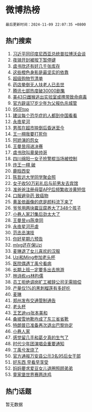 # 微博热榜

`最后更新时间：2024-11-09 22:07:35 +0800`

## 热门搜索

1. [习近平同印度尼西亚总统普拉博沃会谈](https://m.weibo.cn/search?containerid=100103type%3D1%26t%3D10%26q%3D%23%E4%B9%A0%E8%BF%91%E5%B9%B3%E5%90%8C%E5%8D%B0%E5%BA%A6%E5%B0%BC%E8%A5%BF%E4%BA%9A%E6%80%BB%E7%BB%9F%E6%99%AE%E6%8B%89%E5%8D%9A%E6%B2%83%E4%BC%9A%E8%B0%88%23&stream_entry_id=51&isnewpage=1&extparam=seat%3D1%26pos%3D0%26cate%3D10103%26c_type%3D51%26q%3D%2523%25E4%25B9%25A0%25E8%25BF%2591%25E5%25B9%25B3%25E5%2590%258C%25E5%258D%25B0%25E5%25BA%25A6%25E5%25B0%25BC%25E8%25A5%25BF%25E4%25BA%259A%25E6%2580%25BB%25E7%25BB%259F%25E6%2599%25AE%25E6%258B%2589%25E5%258D%259A%25E6%25B2%2583%25E4%25BC%259A%25E8%25B0%2588%2523%26filter_type%3Drealtimehot%26stream_entry_id%3D51%26dgr%3D0%26display_time%3D1731161254%26pre_seqid%3D1731161254127057153088)
1. [夜骑开封被按下暂停键](https://m.weibo.cn/search?containerid=100103type%3D1%26t%3D10%26q%3D%23%E5%A4%9C%E9%AA%91%E5%BC%80%E5%B0%81%E8%A2%AB%E6%8C%89%E4%B8%8B%E6%9A%82%E5%81%9C%E9%94%AE%23&stream_entry_id=31&isnewpage=1&extparam=seat%3D1%26pos%3D0%26lcate%3D5001%26band_rank%3D1%26filter_type%3Drealtimehot%26q%3D%2523%25E5%25A4%259C%25E9%25AA%2591%25E5%25BC%2580%25E5%25B0%2581%25E8%25A2%25AB%25E6%258C%2589%25E4%25B8%258B%25E6%259A%2582%25E5%2581%259C%25E9%2594%25AE%2523%26c_type%3D31%26flag%3D1%26cate%3D5001%26realpos%3D1%26stream_entry_id%3D31%26dgr%3D0%26display_time%3D1731161254%26pre_seqid%3D1731161254127057153088)
1. [虞书欣还有好几千张库存](https://m.weibo.cn/search?containerid=100103type%3D1%26t%3D10%26q%3D%23%E8%99%9E%E4%B9%A6%E6%AC%A3%E8%BF%98%E6%9C%89%E5%A5%BD%E5%87%A0%E5%8D%83%E5%BC%A0%E5%BA%93%E5%AD%98%23&stream_entry_id=31&isnewpage=1&extparam=seat%3D1%26pos%3D1%26lcate%3D5001%26band_rank%3D2%26filter_type%3Drealtimehot%26q%3D%2523%25E8%2599%259E%25E4%25B9%25A6%25E6%25AC%25A3%25E8%25BF%2598%25E6%259C%2589%25E5%25A5%25BD%25E5%2587%25A0%25E5%258D%2583%25E5%25BC%25A0%25E5%25BA%2593%25E5%25AD%2598%2523%26c_type%3D31%26flag%3D1%26cate%3D5001%26realpos%3D2%26stream_entry_id%3D31%26dgr%3D0%26display_time%3D1731161254%26pre_seqid%3D1731161254127057153088)
1. [这些橙色身影是最坚实的依靠](https://m.weibo.cn/search?containerid=100103type%3D1%26t%3D10%26q%3D%23%E8%BF%99%E4%BA%9B%E6%A9%99%E8%89%B2%E8%BA%AB%E5%BD%B1%E6%98%AF%E6%9C%80%E5%9D%9A%E5%AE%9E%E7%9A%84%E4%BE%9D%E9%9D%A0%23&stream_entry_id=31&isnewpage=1&extparam=seat%3D1%26pos%3D2%26lcate%3D5001%26band_rank%3D3%26filter_type%3Drealtimehot%26q%3D%2523%25E8%25BF%2599%25E4%25BA%259B%25E6%25A9%2599%25E8%2589%25B2%25E8%25BA%25AB%25E5%25BD%25B1%25E6%2598%25AF%25E6%259C%2580%25E5%259D%259A%25E5%25AE%259E%25E7%259A%2584%25E4%25BE%259D%25E9%259D%25A0%2523%26c_type%3D31%26flag%3D32768%26cate%3D5001%26realpos%3D3%26stream_entry_id%3D31%26dgr%3D0%26display_time%3D1731161254%26pre_seqid%3D1731161254127057153088)
1. [超级购物节清单](https://m.weibo.cn/search?containerid=100103type%3D1%26t%3D10%26q%3D%23%E8%B6%85%E7%BA%A7%E8%B4%AD%E7%89%A9%E8%8A%82%E6%B8%85%E5%8D%95%23&stream_entry_id=31&isnewpage=1&extparam=seat%3D1%26pos%3D3%26lcate%3D5001%26band_rank%3D4%26filter_type%3Drealtimehot%26q%3D%2523%25E8%25B6%2585%25E7%25BA%25A7%25E8%25B4%25AD%25E7%2589%25A9%25E8%258A%2582%25E6%25B8%2585%25E5%258D%2595%2523%26c_type%3D31%26adid%3D263445%26cate%3D5001%26is_ad_pos%3D1%26stream_entry_id%3D31%26dgr%3D0%26display_time%3D1731161254%26pre_seqid%3D1731161254127057153088)
1. [药店晕倒无人扶老人已去世](https://m.weibo.cn/search?containerid=100103type%3D1%26t%3D10%26q%3D%23%E8%8D%AF%E5%BA%97%E6%99%95%E5%80%92%E6%97%A0%E4%BA%BA%E6%89%B6%E8%80%81%E4%BA%BA%E5%B7%B2%E5%8E%BB%E4%B8%96%23&stream_entry_id=31&isnewpage=1&extparam=seat%3D1%26pos%3D4%26lcate%3D5001%26band_rank%3D4%26filter_type%3Drealtimehot%26q%3D%2523%25E8%258D%25AF%25E5%25BA%2597%25E6%2599%2595%25E5%2580%2592%25E6%2597%25A0%25E4%25BA%25BA%25E6%2589%25B6%25E8%2580%2581%25E4%25BA%25BA%25E5%25B7%25B2%25E5%258E%25BB%25E4%25B8%2596%2523%26c_type%3D31%26flag%3D2%26cate%3D5001%26realpos%3D4%26stream_entry_id%3D31%26dgr%3D0%26display_time%3D1731161254%26pre_seqid%3D1731161254127057153088)
1. [腾讯七部热度破30000剧集](https://m.weibo.cn/search?containerid=100103type%3D1%26t%3D10%26q%3D%23%E8%85%BE%E8%AE%AF%E4%B8%83%E9%83%A8%E7%83%AD%E5%BA%A6%E7%A0%B430000%E5%89%A7%E9%9B%86%23&stream_entry_id=31&isnewpage=1&extparam=seat%3D1%26pos%3D5%26lcate%3D5001%26band_rank%3D5%26filter_type%3Drealtimehot%26q%3D%2523%25E8%2585%25BE%25E8%25AE%25AF%25E4%25B8%2583%25E9%2583%25A8%25E7%2583%25AD%25E5%25BA%25A6%25E7%25A0%25B430000%25E5%2589%25A7%25E9%259B%2586%2523%26c_type%3D31%26flag%3D1%26cate%3D5001%26realpos%3D5%26stream_entry_id%3D31%26dgr%3D0%26display_time%3D1731161254%26pre_seqid%3D1731161254127057153088)
1. [美43只雌猴逃出实验室或携带致命病毒](https://m.weibo.cn/search?containerid=100103type%3D1%26t%3D10%26q%3D%23%E7%BE%8E43%E5%8F%AA%E9%9B%8C%E7%8C%B4%E9%80%83%E5%87%BA%E5%AE%9E%E9%AA%8C%E5%AE%A4%E6%88%96%E6%90%BA%E5%B8%A6%E8%87%B4%E5%91%BD%E7%97%85%E6%AF%92%23&stream_entry_id=31&isnewpage=1&extparam=seat%3D1%26pos%3D6%26lcate%3D5001%26band_rank%3D6%26filter_type%3Drealtimehot%26q%3D%2523%25E7%25BE%258E43%25E5%258F%25AA%25E9%259B%258C%25E7%258C%25B4%25E9%2580%2583%25E5%2587%25BA%25E5%25AE%259E%25E9%25AA%258C%25E5%25AE%25A4%25E6%2588%2596%25E6%2590%25BA%25E5%25B8%25A6%25E8%2587%25B4%25E5%2591%25BD%25E7%2597%2585%25E6%25AF%2592%2523%26c_type%3D31%26flag%3D2%26cate%3D5001%26realpos%3D6%26stream_entry_id%3D31%26dgr%3D0%26display_time%3D1731161254%26pre_seqid%3D1731161254127057153088)
1. [官方辟谣17岁少年为父报仇杀城管](https://m.weibo.cn/search?containerid=100103type%3D1%26t%3D10%26q%3D%23%E5%AE%98%E6%96%B9%E8%BE%9F%E8%B0%A317%E5%B2%81%E5%B0%91%E5%B9%B4%E4%B8%BA%E7%88%B6%E6%8A%A5%E4%BB%87%E6%9D%80%E5%9F%8E%E7%AE%A1%23&stream_entry_id=31&isnewpage=1&extparam=seat%3D1%26pos%3D7%26lcate%3D5001%26band_rank%3D7%26filter_type%3Drealtimehot%26q%3D%2523%25E5%25AE%2598%25E6%2596%25B9%25E8%25BE%259F%25E8%25B0%25A317%25E5%25B2%2581%25E5%25B0%2591%25E5%25B9%25B4%25E4%25B8%25BA%25E7%2588%25B6%25E6%258A%25A5%25E4%25BB%2587%25E6%259D%2580%25E5%259F%258E%25E7%25AE%25A1%2523%26c_type%3D31%26adid%3D263589%26cate%3D5001%26is_ad_pos%3D1%26stream_entry_id%3D31%26dgr%3D0%26display_time%3D1731161254%26pre_seqid%3D1731161254127057153088)
1. [95花top](https://m.weibo.cn/search?containerid=100103type%3D1%26t%3D10%26q%3D95%E8%8A%B1top&stream_entry_id=31&isnewpage=1&extparam=seat%3D1%26pos%3D8%26lcate%3D5001%26band_rank%3D7%26filter_type%3Drealtimehot%26q%3D95%25E8%258A%25B1top%26c_type%3D31%26flag%3D1%26cate%3D5001%26realpos%3D7%26stream_entry_id%3D31%26dgr%3D0%26display_time%3D1731161254%26pre_seqid%3D1731161254127057153088)
1. [建议每个恐华症的人都到中国看看](https://m.weibo.cn/search?containerid=100103type%3D1%26t%3D10%26q%3D%23%E5%BB%BA%E8%AE%AE%E6%AF%8F%E4%B8%AA%E6%81%90%E5%8D%8E%E7%97%87%E7%9A%84%E4%BA%BA%E9%83%BD%E5%88%B0%E4%B8%AD%E5%9B%BD%E7%9C%8B%E7%9C%8B%23&stream_entry_id=31&isnewpage=1&extparam=seat%3D1%26pos%3D9%26lcate%3D5001%26band_rank%3D8%26filter_type%3Drealtimehot%26q%3D%2523%25E5%25BB%25BA%25E8%25AE%25AE%25E6%25AF%258F%25E4%25B8%25AA%25E6%2581%2590%25E5%258D%258E%25E7%2597%2587%25E7%259A%2584%25E4%25BA%25BA%25E9%2583%25BD%25E5%2588%25B0%25E4%25B8%25AD%25E5%259B%25BD%25E7%259C%258B%25E7%259C%258B%2523%26c_type%3D31%26flag%3D1%26cate%3D5001%26realpos%3D8%26stream_entry_id%3D31%26dgr%3D0%26display_time%3D1731161254%26pre_seqid%3D1731161254127057153088)
1. [永夜星河](https://m.weibo.cn/search?containerid=100103type%3D1%26t%3D10%26q%3D%E6%B0%B8%E5%A4%9C%E6%98%9F%E6%B2%B3&stream_entry_id=31&isnewpage=1&extparam=seat%3D1%26pos%3D10%26lcate%3D5001%26band_rank%3D9%26filter_type%3Drealtimehot%26q%3D%25E6%25B0%25B8%25E5%25A4%259C%25E6%2598%259F%25E6%25B2%25B3%26c_type%3D31%26flag%3D0%26cate%3D5001%26realpos%3D9%26stream_entry_id%3D31%26dgr%3D0%26display_time%3D1731161254%26pre_seqid%3D1731161254127057153088)
1. [男孩在超市摔倒后昏迷至今](https://m.weibo.cn/search?containerid=100103type%3D1%26t%3D10%26q%3D%23%E7%94%B7%E5%AD%A9%E5%9C%A8%E8%B6%85%E5%B8%82%E6%91%94%E5%80%92%E5%90%8E%E6%98%8F%E8%BF%B7%E8%87%B3%E4%BB%8A%23&stream_entry_id=31&isnewpage=1&extparam=seat%3D1%26pos%3D11%26lcate%3D5001%26band_rank%3D10%26filter_type%3Drealtimehot%26q%3D%2523%25E7%2594%25B7%25E5%25AD%25A9%25E5%259C%25A8%25E8%25B6%2585%25E5%25B8%2582%25E6%2591%2594%25E5%2580%2592%25E5%2590%258E%25E6%2598%258F%25E8%25BF%25B7%25E8%2587%25B3%25E4%25BB%258A%2523%26c_type%3D31%26flag%3D1%26cate%3D5001%26realpos%3D10%26stream_entry_id%3D31%26dgr%3D0%26display_time%3D1731161254%26pre_seqid%3D1731161254127057153088)
1. [王一栩我要打死你](https://m.weibo.cn/search?containerid=100103type%3D1%26t%3D10%26q%3D%E7%8E%8B%E4%B8%80%E6%A0%A9%E6%88%91%E8%A6%81%E6%89%93%E6%AD%BB%E4%BD%A0&stream_entry_id=31&isnewpage=1&extparam=seat%3D1%26pos%3D12%26lcate%3D5001%26band_rank%3D11%26filter_type%3Drealtimehot%26q%3D%25E7%258E%258B%25E4%25B8%2580%25E6%25A0%25A9%25E6%2588%2591%25E8%25A6%2581%25E6%2589%2593%25E6%25AD%25BB%25E4%25BD%25A0%26c_type%3D31%26flag%3D0%26cate%3D5001%26realpos%3D11%26stream_entry_id%3D31%26dgr%3D0%26display_time%3D1731161254%26pre_seqid%3D1731161254127057153088)
1. [阿娇演的怨女](https://m.weibo.cn/search?containerid=100103type%3D1%26t%3D10%26q%3D%23%E9%98%BF%E5%A8%87%E6%BC%94%E7%9A%84%E6%80%A8%E5%A5%B3%23&stream_entry_id=31&isnewpage=1&extparam=seat%3D1%26pos%3D13%26lcate%3D5001%26band_rank%3D12%26filter_type%3Drealtimehot%26q%3D%2523%25E9%2598%25BF%25E5%25A8%2587%25E6%25BC%2594%25E7%259A%2584%25E6%2580%25A8%25E5%25A5%25B3%2523%26c_type%3D31%26flag%3D1%26cate%3D5001%26realpos%3D12%26stream_entry_id%3D31%26dgr%3D0%26display_time%3D1731161254%26pre_seqid%3D1731161254127057153088)
1. [王曼昱闯进决赛](https://m.weibo.cn/search?containerid=100103type%3D1%26t%3D10%26q%3D%E7%8E%8B%E6%9B%BC%E6%98%B1%E9%97%AF%E8%BF%9B%E5%86%B3%E8%B5%9B&stream_entry_id=31&isnewpage=1&extparam=seat%3D1%26pos%3D14%26lcate%3D5001%26band_rank%3D13%26filter_type%3Drealtimehot%26q%3D%25E7%258E%258B%25E6%259B%25BC%25E6%2598%25B1%25E9%2597%25AF%25E8%25BF%259B%25E5%2586%25B3%25E8%25B5%259B%26c_type%3D31%26flag%3D1%26cate%3D5001%26realpos%3D13%26stream_entry_id%3D31%26dgr%3D0%26display_time%3D1731161254%26pre_seqid%3D1731161254127057153088)
1. [虞书欣叫章昊帅哥](https://m.weibo.cn/search?containerid=100103type%3D1%26t%3D10%26q%3D%23%E8%99%9E%E4%B9%A6%E6%AC%A3%E5%8F%AB%E7%AB%A0%E6%98%8A%E5%B8%85%E5%93%A5%23&stream_entry_id=31&isnewpage=1&extparam=seat%3D1%26pos%3D15%26lcate%3D5001%26band_rank%3D14%26filter_type%3Drealtimehot%26q%3D%2523%25E8%2599%259E%25E4%25B9%25A6%25E6%25AC%25A3%25E5%258F%25AB%25E7%25AB%25A0%25E6%2598%258A%25E5%25B8%2585%25E5%2593%25A5%2523%26c_type%3D31%26flag%3D1%26cate%3D5001%26realpos%3D14%26stream_entry_id%3D31%26dgr%3D0%26display_time%3D1731161254%26pre_seqid%3D1731161254127057153088)
1. [四川绵阳一女子抢警棍当场被控制](https://m.weibo.cn/search?containerid=100103type%3D1%26t%3D10%26q%3D%23%E5%9B%9B%E5%B7%9D%E7%BB%B5%E9%98%B3%E4%B8%80%E5%A5%B3%E5%AD%90%E6%8A%A2%E8%AD%A6%E6%A3%8D%E5%BD%93%E5%9C%BA%E8%A2%AB%E6%8E%A7%E5%88%B6%23&stream_entry_id=31&isnewpage=1&extparam=seat%3D1%26pos%3D16%26lcate%3D5001%26band_rank%3D15%26filter_type%3Drealtimehot%26q%3D%2523%25E5%259B%259B%25E5%25B7%259D%25E7%25BB%25B5%25E9%2598%25B3%25E4%25B8%2580%25E5%25A5%25B3%25E5%25AD%2590%25E6%258A%25A2%25E8%25AD%25A6%25E6%25A3%258D%25E5%25BD%2593%25E5%259C%25BA%25E8%25A2%25AB%25E6%258E%25A7%25E5%2588%25B6%2523%26c_type%3D31%26flag%3D0%26cate%3D5001%26realpos%3D15%26stream_entry_id%3D31%26dgr%3D0%26display_time%3D1731161254%26pre_seqid%3D1731161254127057153088)
1. [炸王一栩 破](https://m.weibo.cn/search?containerid=100103type%3D1%26t%3D10%26q%3D%E7%82%B8%E7%8E%8B%E4%B8%80%E6%A0%A9+%E7%A0%B4&stream_entry_id=31&isnewpage=1&extparam=seat%3D1%26pos%3D17%26lcate%3D5001%26band_rank%3D16%26filter_type%3Drealtimehot%26q%3D%25E7%2582%25B8%25E7%258E%258B%25E4%25B8%2580%25E6%25A0%25A9%2520%25E7%25A0%25B4%26c_type%3D31%26flag%3D1%26cate%3D5001%26realpos%3D16%26stream_entry_id%3D31%26dgr%3D0%26display_time%3D1731161254%26pre_seqid%3D1731161254127057153088)
1. [鹿晗西安](https://m.weibo.cn/search?containerid=100103type%3D1%26t%3D10%26q%3D%E9%B9%BF%E6%99%97%E8%A5%BF%E5%AE%89&stream_entry_id=31&isnewpage=1&extparam=seat%3D1%26pos%3D18%26lcate%3D5001%26band_rank%3D17%26filter_type%3Drealtimehot%26q%3D%25E9%25B9%25BF%25E6%2599%2597%25E8%25A5%25BF%25E5%25AE%2589%26c_type%3D31%26flag%3D1%26cate%3D5001%26realpos%3D17%26stream_entry_id%3D31%26dgr%3D0%26display_time%3D1731161254%26pre_seqid%3D1731161254127057153088)
1. [陈哲远大学同学聚会照](https://m.weibo.cn/search?containerid=100103type%3D1%26t%3D10%26q%3D%23%E9%99%88%E5%93%B2%E8%BF%9C%E5%A4%A7%E5%AD%A6%E5%90%8C%E5%AD%A6%E8%81%9A%E4%BC%9A%E7%85%A7%23&stream_entry_id=31&isnewpage=1&extparam=seat%3D1%26pos%3D19%26lcate%3D5001%26band_rank%3D18%26filter_type%3Drealtimehot%26q%3D%2523%25E9%2599%2588%25E5%2593%25B2%25E8%25BF%259C%25E5%25A4%25A7%25E5%25AD%25A6%25E5%2590%258C%25E5%25AD%25A6%25E8%2581%259A%25E4%25BC%259A%25E7%2585%25A7%2523%26c_type%3D31%26flag%3D1%26cate%3D5001%26realpos%3D18%26stream_entry_id%3D31%26dgr%3D0%26display_time%3D1731161254%26pre_seqid%3D1731161254127057153088)
1. [女子收50万彩礼后与前男友去宾馆](https://m.weibo.cn/search?containerid=100103type%3D1%26t%3D10%26q%3D%23%E5%A5%B3%E5%AD%90%E6%94%B650%E4%B8%87%E5%BD%A9%E7%A4%BC%E5%90%8E%E4%B8%8E%E5%89%8D%E7%94%B7%E5%8F%8B%E5%8E%BB%E5%AE%BE%E9%A6%86%23&stream_entry_id=31&isnewpage=1&extparam=seat%3D1%26pos%3D20%26lcate%3D5001%26band_rank%3D19%26filter_type%3Drealtimehot%26q%3D%2523%25E5%25A5%25B3%25E5%25AD%2590%25E6%2594%25B650%25E4%25B8%2587%25E5%25BD%25A9%25E7%25A4%25BC%25E5%2590%258E%25E4%25B8%258E%25E5%2589%258D%25E7%2594%25B7%25E5%258F%258B%25E5%258E%25BB%25E5%25AE%25BE%25E9%25A6%2586%2523%26c_type%3D31%26flag%3D0%26cate%3D5001%26realpos%3D19%26stream_entry_id%3D31%26dgr%3D0%26display_time%3D1731161254%26pre_seqid%3D1731161254127057153088)
1. [准爸爸注册母婴APP后频繁收涉黄短信](https://m.weibo.cn/search?containerid=100103type%3D1%26t%3D10%26q%3D%23%E5%87%86%E7%88%B8%E7%88%B8%E6%B3%A8%E5%86%8C%E6%AF%8D%E5%A9%B4APP%E5%90%8E%E9%A2%91%E7%B9%81%E6%94%B6%E6%B6%89%E9%BB%84%E7%9F%AD%E4%BF%A1%23&stream_entry_id=31&isnewpage=1&extparam=seat%3D1%26pos%3D21%26lcate%3D5001%26band_rank%3D20%26filter_type%3Drealtimehot%26q%3D%2523%25E5%2587%2586%25E7%2588%25B8%25E7%2588%25B8%25E6%25B3%25A8%25E5%2586%258C%25E6%25AF%258D%25E5%25A9%25B4APP%25E5%2590%258E%25E9%25A2%2591%25E7%25B9%2581%25E6%2594%25B6%25E6%25B6%2589%25E9%25BB%2584%25E7%259F%25AD%25E4%25BF%25A1%2523%26c_type%3D31%26flag%3D1%26cate%3D5001%26realpos%3D20%26stream_entry_id%3D31%26dgr%3D0%26display_time%3D1731161254%26pre_seqid%3D1731161254127057153088)
1. [口服避孕药 致癌物](https://m.weibo.cn/search?containerid=100103type%3D1%26t%3D10%26q%3D%E5%8F%A3%E6%9C%8D%E9%81%BF%E5%AD%95%E8%8D%AF+%E8%87%B4%E7%99%8C%E7%89%A9&stream_entry_id=31&isnewpage=1&extparam=seat%3D1%26pos%3D22%26lcate%3D5001%26band_rank%3D21%26filter_type%3Drealtimehot%26q%3D%25E5%258F%25A3%25E6%259C%258D%25E9%2581%25BF%25E5%25AD%2595%25E8%258D%25AF%2520%25E8%2587%25B4%25E7%2599%258C%25E7%2589%25A9%26c_type%3D31%26flag%3D1%26cate%3D5001%26realpos%3D21%26stream_entry_id%3D31%26dgr%3D0%26display_time%3D1731161254%26pre_seqid%3D1731161254127057153088)
1. [黄圣依画像的痣是颜料流下来了](https://m.weibo.cn/search?containerid=100103type%3D1%26t%3D10%26q%3D%23%E9%BB%84%E5%9C%A3%E4%BE%9D%E7%94%BB%E5%83%8F%E7%9A%84%E7%97%A3%E6%98%AF%E9%A2%9C%E6%96%99%E6%B5%81%E4%B8%8B%E6%9D%A5%E4%BA%86%23&stream_entry_id=31&isnewpage=1&extparam=seat%3D1%26pos%3D23%26lcate%3D5001%26band_rank%3D22%26filter_type%3Drealtimehot%26q%3D%2523%25E9%25BB%2584%25E5%259C%25A3%25E4%25BE%259D%25E7%2594%25BB%25E5%2583%258F%25E7%259A%2584%25E7%2597%25A3%25E6%2598%25AF%25E9%25A2%259C%25E6%2596%2599%25E6%25B5%2581%25E4%25B8%258B%25E6%259D%25A5%25E4%25BA%2586%2523%26c_type%3D31%26flag%3D2%26cate%3D5001%26realpos%3D22%26stream_entry_id%3D31%26dgr%3D0%26display_time%3D1731161254%26pre_seqid%3D1731161254127057153088)
1. [爷爷用两块霉豆腐养大了348个孩子](https://m.weibo.cn/search?containerid=100103type%3D1%26t%3D10%26q%3D%E7%88%B7%E7%88%B7%E7%94%A8%E4%B8%A4%E5%9D%97%E9%9C%89%E8%B1%86%E8%85%90%E5%85%BB%E5%A4%A7%E4%BA%86348%E4%B8%AA%E5%AD%A9%E5%AD%90&stream_entry_id=31&isnewpage=1&extparam=seat%3D1%26pos%3D24%26lcate%3D5001%26band_rank%3D23%26filter_type%3Drealtimehot%26q%3D%25E7%2588%25B7%25E7%2588%25B7%25E7%2594%25A8%25E4%25B8%25A4%25E5%259D%2597%25E9%259C%2589%25E8%25B1%2586%25E8%2585%2590%25E5%2585%25BB%25E5%25A4%25A7%25E4%25BA%2586348%25E4%25B8%25AA%25E5%25AD%25A9%25E5%25AD%2590%26c_type%3D31%26flag%3D1%26cate%3D5001%26realpos%3D23%26stream_entry_id%3D31%26dgr%3D0%26display_time%3D1731161254%26pre_seqid%3D1731161254127057153088)
1. [小巷人家21集后劲太大了](https://m.weibo.cn/search?containerid=100103type%3D1%26t%3D10%26q%3D%E5%B0%8F%E5%B7%B7%E4%BA%BA%E5%AE%B621%E9%9B%86%E5%90%8E%E5%8A%B2%E5%A4%AA%E5%A4%A7%E4%BA%86&stream_entry_id=31&isnewpage=1&extparam=seat%3D1%26pos%3D25%26lcate%3D5001%26band_rank%3D24%26filter_type%3Drealtimehot%26q%3D%25E5%25B0%258F%25E5%25B7%25B7%25E4%25BA%25BA%25E5%25AE%25B621%25E9%259B%2586%25E5%2590%258E%25E5%258A%25B2%25E5%25A4%25AA%25E5%25A4%25A7%25E4%25BA%2586%26c_type%3D31%26flag%3D0%26cate%3D5001%26realpos%3D24%26stream_entry_id%3D31%26dgr%3D0%26display_time%3D1731161254%26pre_seqid%3D1731161254127057153088)
1. [王曼昱vs陈幸同](https://m.weibo.cn/search?containerid=100103type%3D1%26t%3D10%26q%3D%23%E7%8E%8B%E6%9B%BC%E6%98%B1vs%E9%99%88%E5%B9%B8%E5%90%8C%23&stream_entry_id=31&isnewpage=1&extparam=seat%3D1%26pos%3D26%26lcate%3D5001%26band_rank%3D25%26filter_type%3Drealtimehot%26q%3D%2523%25E7%258E%258B%25E6%259B%25BC%25E6%2598%25B1vs%25E9%2599%2588%25E5%25B9%25B8%25E5%2590%258C%2523%26c_type%3D31%26flag%3D1%26cate%3D5001%26realpos%3D25%26stream_entry_id%3D31%26dgr%3D0%26display_time%3D1731161254%26pre_seqid%3D1731161254127057153088)
1. [永夜星河开虐](https://m.weibo.cn/search?containerid=100103type%3D1%26t%3D10%26q%3D%E6%B0%B8%E5%A4%9C%E6%98%9F%E6%B2%B3%E5%BC%80%E8%99%90&stream_entry_id=31&isnewpage=1&extparam=seat%3D1%26pos%3D27%26lcate%3D5001%26band_rank%3D26%26filter_type%3Drealtimehot%26q%3D%25E6%25B0%25B8%25E5%25A4%259C%25E6%2598%259F%25E6%25B2%25B3%25E5%25BC%2580%25E8%2599%2590%26c_type%3D31%26flag%3D0%26cate%3D5001%26realpos%3D26%26stream_entry_id%3D31%26dgr%3D0%26display_time%3D1731161254%26pre_seqid%3D1731161254127057153088)
1. [范丞丞演技](https://m.weibo.cn/search?containerid=100103type%3D1%26t%3D10%26q%3D%23%E8%8C%83%E4%B8%9E%E4%B8%9E%E6%BC%94%E6%8A%80%23&stream_entry_id=31&isnewpage=1&extparam=seat%3D1%26pos%3D28%26lcate%3D5001%26band_rank%3D27%26filter_type%3Drealtimehot%26q%3D%2523%25E8%258C%2583%25E4%25B8%259E%25E4%25B8%259E%25E6%25BC%2594%25E6%258A%2580%2523%26c_type%3D31%26flag%3D1%26cate%3D5001%26realpos%3D27%26stream_entry_id%3D31%26dgr%3D0%26display_time%3D1731161254%26pre_seqid%3D1731161254127057153088)
1. [你好星期六预告](https://m.weibo.cn/search?containerid=100103type%3D1%26t%3D10%26q%3D%E4%BD%A0%E5%A5%BD%E6%98%9F%E6%9C%9F%E5%85%AD%E9%A2%84%E5%91%8A&stream_entry_id=31&isnewpage=1&extparam=seat%3D1%26pos%3D29%26lcate%3D5001%26band_rank%3D28%26filter_type%3Drealtimehot%26q%3D%25E4%25BD%25A0%25E5%25A5%25BD%25E6%2598%259F%25E6%259C%259F%25E5%2585%25AD%25E9%25A2%2584%25E5%2591%258A%26c_type%3D31%26flag%3D1%26cate%3D5001%26realpos%3D28%26stream_entry_id%3D31%26dgr%3D0%26display_time%3D1731161254%26pre_seqid%3D1731161254127057153088)
1. [mlxg还在保Uzi](https://m.weibo.cn/search?containerid=100103type%3D1%26t%3D10%26q%3D%23mlxg%E8%BF%98%E5%9C%A8%E4%BF%9DUzi%23&stream_entry_id=31&isnewpage=1&extparam=seat%3D1%26pos%3D30%26lcate%3D5001%26band_rank%3D29%26filter_type%3Drealtimehot%26q%3D%2523mlxg%25E8%25BF%2598%25E5%259C%25A8%25E4%25BF%259DUzi%2523%26c_type%3D31%26flag%3D1%26cate%3D5001%26realpos%3D29%26stream_entry_id%3D31%26dgr%3D0%26display_time%3D1731161254%26pre_seqid%3D1731161254127057153088)
1. [麦琳退了女儿喜欢的汉服](https://m.weibo.cn/search?containerid=100103type%3D1%26t%3D10%26q%3D%23%E9%BA%A6%E7%90%B3%E9%80%80%E4%BA%86%E5%A5%B3%E5%84%BF%E5%96%9C%E6%AC%A2%E7%9A%84%E6%B1%89%E6%9C%8D%23&stream_entry_id=31&isnewpage=1&extparam=seat%3D1%26pos%3D31%26lcate%3D5001%26band_rank%3D30%26filter_type%3Drealtimehot%26q%3D%2523%25E9%25BA%25A6%25E7%2590%25B3%25E9%2580%2580%25E4%25BA%2586%25E5%25A5%25B3%25E5%2584%25BF%25E5%2596%259C%25E6%25AC%25A2%25E7%259A%2584%25E6%25B1%2589%25E6%259C%258D%2523%26c_type%3D31%26flag%3D0%26cate%3D5001%26realpos%3D30%26stream_entry_id%3D31%26dgr%3D0%26display_time%3D1731161254%26pre_seqid%3D1731161254127057153088)
1. [Uzi和Ming参加老头杯](https://m.weibo.cn/search?containerid=100103type%3D1%26t%3D10%26q%3D%23Uzi%E5%92%8CMing%E5%8F%82%E5%8A%A0%E8%80%81%E5%A4%B4%E6%9D%AF%23&stream_entry_id=31&isnewpage=1&extparam=seat%3D1%26pos%3D32%26lcate%3D5001%26band_rank%3D31%26filter_type%3Drealtimehot%26q%3D%2523Uzi%25E5%2592%258CMing%25E5%258F%2582%25E5%258A%25A0%25E8%2580%2581%25E5%25A4%25B4%25E6%259D%25AF%2523%26c_type%3D31%26flag%3D1%26cate%3D5001%26realpos%3D31%26stream_entry_id%3D31%26dgr%3D0%26display_time%3D1731161254%26pre_seqid%3D1731161254127057153088)
1. [医院偶遇丁禹兮看病](https://m.weibo.cn/search?containerid=100103type%3D1%26t%3D10%26q%3D%23%E5%8C%BB%E9%99%A2%E5%81%B6%E9%81%87%E4%B8%81%E7%A6%B9%E5%85%AE%E7%9C%8B%E7%97%85%23&stream_entry_id=31&isnewpage=1&extparam=seat%3D1%26pos%3D33%26lcate%3D5001%26band_rank%3D32%26filter_type%3Drealtimehot%26q%3D%2523%25E5%258C%25BB%25E9%2599%25A2%25E5%2581%25B6%25E9%2581%2587%25E4%25B8%2581%25E7%25A6%25B9%25E5%2585%25AE%25E7%259C%258B%25E7%2597%2585%2523%26c_type%3D31%26flag%3D0%26cate%3D5001%26realpos%3D32%26stream_entry_id%3D31%26dgr%3D0%26display_time%3D1731161254%26pre_seqid%3D1731161254127057153088)
1. [长期上班一定要多出去旅游](https://m.weibo.cn/search?containerid=100103type%3D1%26t%3D10%26q%3D%23%E9%95%BF%E6%9C%9F%E4%B8%8A%E7%8F%AD%E4%B8%80%E5%AE%9A%E8%A6%81%E5%A4%9A%E5%87%BA%E5%8E%BB%E6%97%85%E6%B8%B8%23&stream_entry_id=31&isnewpage=1&extparam=seat%3D1%26pos%3D34%26lcate%3D5001%26band_rank%3D33%26filter_type%3Drealtimehot%26q%3D%2523%25E9%2595%25BF%25E6%259C%259F%25E4%25B8%258A%25E7%258F%25AD%25E4%25B8%2580%25E5%25AE%259A%25E8%25A6%2581%25E5%25A4%259A%25E5%2587%25BA%25E5%258E%25BB%25E6%2597%2585%25E6%25B8%25B8%2523%26c_type%3D31%26flag%3D1%26cate%3D5001%26realpos%3D33%26stream_entry_id%3D31%26dgr%3D0%26display_time%3D1731161254%26pre_seqid%3D1731161254127057153088)
1. [林诗栋vs林昀儒](https://m.weibo.cn/search?containerid=100103type%3D1%26t%3D10%26q%3D%23%E6%9E%97%E8%AF%97%E6%A0%8Bvs%E6%9E%97%E6%98%80%E5%84%92%23&stream_entry_id=31&isnewpage=1&extparam=seat%3D1%26pos%3D35%26lcate%3D5001%26band_rank%3D34%26filter_type%3Drealtimehot%26q%3D%2523%25E6%259E%2597%25E8%25AF%2597%25E6%25A0%258Bvs%25E6%259E%2597%25E6%2598%2580%25E5%2584%2592%2523%26c_type%3D31%26flag%3D1%26cate%3D5001%26realpos%3D34%26stream_entry_id%3D31%26dgr%3D0%26display_time%3D1731161254%26pre_seqid%3D1731161254127057153088)
1. [员工拒绝调岗旷工被辞公司无需赔偿](https://m.weibo.cn/search?containerid=100103type%3D1%26t%3D10%26q%3D%23%E5%91%98%E5%B7%A5%E6%8B%92%E7%BB%9D%E8%B0%83%E5%B2%97%E6%97%B7%E5%B7%A5%E8%A2%AB%E8%BE%9E%E5%85%AC%E5%8F%B8%E6%97%A0%E9%9C%80%E8%B5%94%E5%81%BF%23&stream_entry_id=31&isnewpage=1&extparam=seat%3D1%26pos%3D36%26lcate%3D5001%26band_rank%3D35%26filter_type%3Drealtimehot%26q%3D%2523%25E5%2591%2598%25E5%25B7%25A5%25E6%258B%2592%25E7%25BB%259D%25E8%25B0%2583%25E5%25B2%2597%25E6%2597%25B7%25E5%25B7%25A5%25E8%25A2%25AB%25E8%25BE%259E%25E5%2585%25AC%25E5%258F%25B8%25E6%2597%25A0%25E9%259C%2580%25E8%25B5%2594%25E5%2581%25BF%2523%26c_type%3D31%26flag%3D1%26cate%3D5001%26realpos%3D35%26stream_entry_id%3D31%26dgr%3D0%26display_time%3D1731161254%26pre_seqid%3D1731161254127057153088)
1. [产量仅1%的黑刺榴莲有多好吃](https://m.weibo.cn/search?containerid=100103type%3D1%26t%3D10%26q%3D%23%E4%BA%A7%E9%87%8F%E4%BB%851%25%E7%9A%84%E9%BB%91%E5%88%BA%E6%A6%B4%E8%8E%B2%E6%9C%89%E5%A4%9A%E5%A5%BD%E5%90%83%23&stream_entry_id=31&isnewpage=1&extparam=seat%3D1%26pos%3D37%26lcate%3D5001%26band_rank%3D36%26filter_type%3Drealtimehot%26q%3D%2523%25E4%25BA%25A7%25E9%2587%258F%25E4%25BB%25851%2525%25E7%259A%2584%25E9%25BB%2591%25E5%2588%25BA%25E6%25A6%25B4%25E8%258E%25B2%25E6%259C%2589%25E5%25A4%259A%25E5%25A5%25BD%25E5%2590%2583%2523%26c_type%3D31%26flag%3D1%26cate%3D5001%26realpos%3D36%26stream_entry_id%3D31%26dgr%3D0%26display_time%3D1731161254%26pre_seqid%3D1731161254127057153088)
1. [麦琳](https://m.weibo.cn/search?containerid=100103type%3D1%26t%3D10%26q%3D%E9%BA%A6%E7%90%B3&stream_entry_id=31&isnewpage=1&extparam=seat%3D1%26pos%3D38%26lcate%3D5001%26band_rank%3D37%26filter_type%3Drealtimehot%26q%3D%25E9%25BA%25A6%25E7%2590%25B3%26c_type%3D31%26flag%3D1%26cate%3D5001%26realpos%3D37%26stream_entry_id%3D31%26dgr%3D0%26display_time%3D1731161254%26pre_seqid%3D1731161254127057153088)
1. [郑州发布交通管制通告](https://m.weibo.cn/search?containerid=100103type%3D1%26t%3D10%26q%3D%23%E9%83%91%E5%B7%9E%E5%8F%91%E5%B8%83%E4%BA%A4%E9%80%9A%E7%AE%A1%E5%88%B6%E9%80%9A%E5%91%8A%23&stream_entry_id=31&isnewpage=1&extparam=seat%3D1%26pos%3D39%26lcate%3D5001%26band_rank%3D38%26filter_type%3Drealtimehot%26q%3D%2523%25E9%2583%2591%25E5%25B7%259E%25E5%258F%2591%25E5%25B8%2583%25E4%25BA%25A4%25E9%2580%259A%25E7%25AE%25A1%25E5%2588%25B6%25E9%2580%259A%25E5%2591%258A%2523%26c_type%3D31%26flag%3D0%26cate%3D5001%26realpos%3D38%26stream_entry_id%3D31%26dgr%3D0%26display_time%3D1731161254%26pre_seqid%3D1731161254127057153088)
1. [老头杯](https://m.weibo.cn/search?containerid=100103type%3D1%26t%3D10%26q%3D%E8%80%81%E5%A4%B4%E6%9D%AF&stream_entry_id=31&isnewpage=1&extparam=seat%3D1%26pos%3D40%26lcate%3D5001%26band_rank%3D39%26filter_type%3Drealtimehot%26q%3D%25E8%2580%2581%25E5%25A4%25B4%25E6%259D%25AF%26c_type%3D31%26flag%3D0%26cate%3D5001%26realpos%3D39%26stream_entry_id%3D31%26dgr%3D0%26display_time%3D1731161254%26pre_seqid%3D1731161254127057153088)
1. [王艺迪vs张本美和](https://m.weibo.cn/search?containerid=100103type%3D1%26t%3D10%26q%3D%E7%8E%8B%E8%89%BA%E8%BF%AAvs%E5%BC%A0%E6%9C%AC%E7%BE%8E%E5%92%8C&stream_entry_id=31&isnewpage=1&extparam=seat%3D1%26pos%3D41%26lcate%3D5001%26band_rank%3D40%26filter_type%3Drealtimehot%26q%3D%25E7%258E%258B%25E8%2589%25BA%25E8%25BF%25AAvs%25E5%25BC%25A0%25E6%259C%25AC%25E7%25BE%258E%25E5%2592%258C%26c_type%3D31%26flag%3D1%26cate%3D5001%26realpos%3D40%26stream_entry_id%3D31%26dgr%3D0%26display_time%3D1731161254%26pre_seqid%3D1731161254127057153088)
1. [桑坡雪地靴咋成了东三省省靴](https://m.weibo.cn/search?containerid=100103type%3D1%26t%3D10%26q%3D%23%E6%A1%91%E5%9D%A1%E9%9B%AA%E5%9C%B0%E9%9D%B4%E5%92%8B%E6%88%90%E4%BA%86%E4%B8%9C%E4%B8%89%E7%9C%81%E7%9C%81%E9%9D%B4%23&stream_entry_id=31&isnewpage=1&extparam=seat%3D1%26pos%3D42%26lcate%3D5001%26band_rank%3D41%26filter_type%3Drealtimehot%26q%3D%2523%25E6%25A1%2591%25E5%259D%25A1%25E9%259B%25AA%25E5%259C%25B0%25E9%259D%25B4%25E5%2592%258B%25E6%2588%2590%25E4%25BA%2586%25E4%25B8%259C%25E4%25B8%2589%25E7%259C%2581%25E7%259C%2581%25E9%259D%25B4%2523%26c_type%3D31%26flag%3D1%26cate%3D5001%26realpos%3D41%26stream_entry_id%3D31%26dgr%3D0%26display_time%3D1731161254%26pre_seqid%3D1731161254127057153088)
1. [特朗普已准备再次退出巴黎协定](https://m.weibo.cn/search?containerid=100103type%3D1%26t%3D10%26q%3D%23%E7%89%B9%E6%9C%97%E6%99%AE%E5%B7%B2%E5%87%86%E5%A4%87%E5%86%8D%E6%AC%A1%E9%80%80%E5%87%BA%E5%B7%B4%E9%BB%8E%E5%8D%8F%E5%AE%9A%23&stream_entry_id=31&isnewpage=1&extparam=seat%3D1%26pos%3D43%26lcate%3D5001%26band_rank%3D42%26filter_type%3Drealtimehot%26q%3D%2523%25E7%2589%25B9%25E6%259C%2597%25E6%2599%25AE%25E5%25B7%25B2%25E5%2587%2586%25E5%25A4%2587%25E5%2586%258D%25E6%25AC%25A1%25E9%2580%2580%25E5%2587%25BA%25E5%25B7%25B4%25E9%25BB%258E%25E5%258D%258F%25E5%25AE%259A%2523%26c_type%3D31%26flag%3D0%26cate%3D5001%26realpos%3D42%26stream_entry_id%3D31%26dgr%3D0%26display_time%3D1731161254%26pre_seqid%3D1731161254127057153088)
1. [小巷人家](https://m.weibo.cn/search?containerid=100103type%3D1%26t%3D10%26q%3D%E5%B0%8F%E5%B7%B7%E4%BA%BA%E5%AE%B6&stream_entry_id=31&isnewpage=1&extparam=seat%3D1%26pos%3D44%26lcate%3D5001%26band_rank%3D43%26filter_type%3Drealtimehot%26q%3D%25E5%25B0%258F%25E5%25B7%25B7%25E4%25BA%25BA%25E5%25AE%25B6%26c_type%3D31%26flag%3D1%26cate%3D5001%26realpos%3D43%26stream_entry_id%3D31%26dgr%3D0%26display_time%3D1731161254%26pre_seqid%3D1731161254127057153088)
1. [感觉留几手和葛夕真的生气了](https://m.weibo.cn/search?containerid=100103type%3D1%26t%3D10%26q%3D%23%E6%84%9F%E8%A7%89%E7%95%99%E5%87%A0%E6%89%8B%E5%92%8C%E8%91%9B%E5%A4%95%E7%9C%9F%E7%9A%84%E7%94%9F%E6%B0%94%E4%BA%86%23&stream_entry_id=31&isnewpage=1&extparam=seat%3D1%26pos%3D45%26lcate%3D5001%26band_rank%3D44%26filter_type%3Drealtimehot%26q%3D%2523%25E6%2584%259F%25E8%25A7%2589%25E7%2595%2599%25E5%2587%25A0%25E6%2589%258B%25E5%2592%258C%25E8%2591%259B%25E5%25A4%2595%25E7%259C%259F%25E7%259A%2584%25E7%2594%259F%25E6%25B0%2594%25E4%25BA%2586%2523%26c_type%3D31%26flag%3D0%26cate%3D5001%26realpos%3D44%26stream_entry_id%3D31%26dgr%3D0%26display_time%3D1731161254%26pre_seqid%3D1731161254127057153088)
1. [时代少年团演唱会重要通知](https://m.weibo.cn/search?containerid=100103type%3D1%26t%3D10%26q%3D%23%E6%97%B6%E4%BB%A3%E5%B0%91%E5%B9%B4%E5%9B%A2%E6%BC%94%E5%94%B1%E4%BC%9A%E9%87%8D%E8%A6%81%E9%80%9A%E7%9F%A5%23&stream_entry_id=31&isnewpage=1&extparam=seat%3D1%26pos%3D46%26lcate%3D5001%26band_rank%3D45%26filter_type%3Drealtimehot%26q%3D%2523%25E6%2597%25B6%25E4%25BB%25A3%25E5%25B0%2591%25E5%25B9%25B4%25E5%259B%25A2%25E6%25BC%2594%25E5%2594%25B1%25E4%25BC%259A%25E9%2587%258D%25E8%25A6%2581%25E9%2580%259A%25E7%259F%25A5%2523%26c_type%3D31%26flag%3D1%26cate%3D5001%26realpos%3D45%26stream_entry_id%3D31%26dgr%3D0%26display_time%3D1731161254%26pre_seqid%3D1731161254127057153088)
1. [丁禹兮发烧了](https://m.weibo.cn/search?containerid=100103type%3D1%26t%3D10%26q%3D%23%E4%B8%81%E7%A6%B9%E5%85%AE%E5%8F%91%E7%83%A7%E4%BA%86%23&stream_entry_id=31&isnewpage=1&extparam=seat%3D1%26pos%3D47%26lcate%3D5001%26band_rank%3D46%26filter_type%3Drealtimehot%26q%3D%2523%25E4%25B8%2581%25E7%25A6%25B9%25E5%2585%25AE%25E5%258F%2591%25E7%2583%25A7%25E4%25BA%2586%2523%26c_type%3D31%26flag%3D1%26cate%3D5001%26realpos%3D46%26stream_entry_id%3D31%26dgr%3D0%26display_time%3D1731161254%26pre_seqid%3D1731161254127057153088)
1. [官方通报万安县公示3名95后女干部](https://m.weibo.cn/search?containerid=100103type%3D1%26t%3D10%26q%3D%23%E5%AE%98%E6%96%B9%E9%80%9A%E6%8A%A5%E4%B8%87%E5%AE%89%E5%8E%BF%E5%85%AC%E7%A4%BA3%E5%90%8D95%E5%90%8E%E5%A5%B3%E5%B9%B2%E9%83%A8%23&stream_entry_id=31&isnewpage=1&extparam=seat%3D1%26pos%3D48%26lcate%3D5001%26band_rank%3D47%26filter_type%3Drealtimehot%26q%3D%2523%25E5%25AE%2598%25E6%2596%25B9%25E9%2580%259A%25E6%258A%25A5%25E4%25B8%2587%25E5%25AE%2589%25E5%258E%25BF%25E5%2585%25AC%25E7%25A4%25BA3%25E5%2590%258D95%25E5%2590%258E%25E5%25A5%25B3%25E5%25B9%25B2%25E9%2583%25A8%2523%26c_type%3D31%26flag%3D0%26cate%3D5001%26realpos%3D47%26stream_entry_id%3D31%26dgr%3D0%26display_time%3D1731161254%26pre_seqid%3D1731161254127057153088)
1. [好东西 早看早享受](https://m.weibo.cn/search?containerid=100103type%3D1%26t%3D10%26q%3D%E5%A5%BD%E4%B8%9C%E8%A5%BF+%E6%97%A9%E7%9C%8B%E6%97%A9%E4%BA%AB%E5%8F%97&stream_entry_id=31&isnewpage=1&extparam=seat%3D1%26pos%3D49%26lcate%3D5001%26band_rank%3D48%26filter_type%3Drealtimehot%26q%3D%25E5%25A5%25BD%25E4%25B8%259C%25E8%25A5%25BF%2520%25E6%2597%25A9%25E7%259C%258B%25E6%2597%25A9%25E4%25BA%25AB%25E5%258F%2597%26c_type%3D31%26flag%3D1%26cate%3D5001%26realpos%3D48%26stream_entry_id%3D31%26dgr%3D0%26display_time%3D1731161254%26pre_seqid%3D1731161254127057153088)
1. [妈妈要求爱豆女儿退圈照顾弟弟](https://m.weibo.cn/search?containerid=100103type%3D1%26t%3D10%26q%3D%23%E5%A6%88%E5%A6%88%E8%A6%81%E6%B1%82%E7%88%B1%E8%B1%86%E5%A5%B3%E5%84%BF%E9%80%80%E5%9C%88%E7%85%A7%E9%A1%BE%E5%BC%9F%E5%BC%9F%23&stream_entry_id=31&isnewpage=1&extparam=seat%3D1%26pos%3D50%26lcate%3D5001%26band_rank%3D49%26filter_type%3Drealtimehot%26q%3D%2523%25E5%25A6%2588%25E5%25A6%2588%25E8%25A6%2581%25E6%25B1%2582%25E7%2588%25B1%25E8%25B1%2586%25E5%25A5%25B3%25E5%2584%25BF%25E9%2580%2580%25E5%259C%2588%25E7%2585%25A7%25E9%25A1%25BE%25E5%25BC%259F%25E5%25BC%259F%2523%26c_type%3D31%26flag%3D0%26cate%3D5001%26realpos%3D49%26stream_entry_id%3D31%26dgr%3D0%26display_time%3D1731161254%26pre_seqid%3D1731161254127057153088)
1. [童家堡世界赛两连鸡](https://m.weibo.cn/search?containerid=100103type%3D1%26t%3D10%26q%3D%23%E7%AB%A5%E5%AE%B6%E5%A0%A1%E4%B8%96%E7%95%8C%E8%B5%9B%E4%B8%A4%E8%BF%9E%E9%B8%A1%23&stream_entry_id=31&isnewpage=1&extparam=seat%3D1%26pos%3D51%26lcate%3D5001%26band_rank%3D50%26filter_type%3Drealtimehot%26q%3D%2523%25E7%25AB%25A5%25E5%25AE%25B6%25E5%25A0%25A1%25E4%25B8%2596%25E7%2595%258C%25E8%25B5%259B%25E4%25B8%25A4%25E8%25BF%259E%25E9%25B8%25A1%2523%26c_type%3D31%26flag%3D1%26cate%3D5001%26realpos%3D50%26stream_entry_id%3D31%26dgr%3D0%26display_time%3D1731161254%26pre_seqid%3D1731161254127057153088)

## 热门话题

暂无数据
